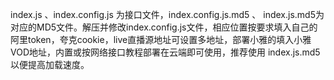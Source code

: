 index.js 、index.config.js 为接口文件，index.config.js.md5 、 index.js.md5为对应的MD5文件。解压并修改index.config.js文件，相应位置按要求填入自己的阿里token，夸克cookie，live直播源地址可设置多地址，部署小雅的填入小雅VOD地址，内置或按网络接口教程部署在云端即可使用，推荐使用 index.js.md5 以便提高加载速度。
